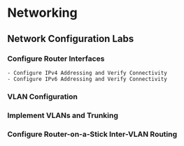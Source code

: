 # Networking
## Network Configuration Labs
### Configure Router Interfaces
	- Configure IPv4 Addressing and Verify Connectivity
	- Configure IPv6 Addressing and Verify Connectivity
	
### VLAN Configuration
### Implement VLANs and Trunking
### Configure Router-on-a-Stick Inter-VLAN Routing
